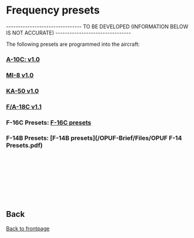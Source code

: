 # Frequency presets


-------------------------------- TO BE DEVELOPED (INFORMATION BELOW IS NOT ACCURATE) --------------------------------

The following presets are programmed into the aircraft:

### [A-10C: v1.0](https://www.dropbox.com/s/8yaiyuotl5geggk/OPUF%20A-10C%20presets%20v1.0.pdf?dl=0)


### [MI-8 v1.0](https://www.dropbox.com/s/dcxkjq9yuga8bj3/OPUF%20MI-8%20presets%20v1.0.pdf?dl=0)


### [KA-50 v1.0](https://www.dropbox.com/s/zlafblxuyc0eru4/OPUF%20KA-50%20presets%20v1.0.pdf?dl=0)


### [F/A-18C v1.1](https://www.dropbox.com/s/zjhssb8l1m5q79u/OPUF%20F18%20presets%20v1.1.pdf?dl=0)


### F-16C Presets:  [F-16C presets](/OPUF-Brief/IMAGES/A-10.jpg)


### F-14B Presets:  [F-14B presets](/OPUF-Brief/Files/OPUF F-14 Presets.pdf)


<br>
<br>
<br>
<br>
<br>
<br>
<br>

## Back
[Back to frontpage](https://132nd-vwing.github.io/OPBH-Brief/)